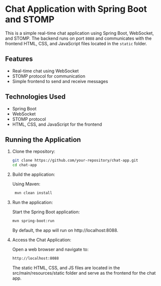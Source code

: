 # Chat Application with Spring Boot and STOMP

This is a simple real-time chat application using Spring Boot, WebSocket, and STOMP. The backend runs on port `8088` and communicates with the frontend HTML, CSS, and JavaScript files located in the `static` folder.

## Features

- Real-time chat using WebSocket
- STOMP protocol for communication
- Simple frontend to send and receive messages

## Technologies Used

- Spring Boot
- WebSocket
- STOMP protocol
- HTML, CSS, and JavaScript for the frontend

## Running the Application

1. Clone the repository:

   ```bash
   git clone https://github.com/your-repository/chat-app.git
   cd chat-app

2. Build the application:

   Using Maven:

   ```bash
    mvn clean install

3. Run the application:

   Start the Spring Boot application:

   ```bash
   mvn spring-boot:run
   ```

    By default, the app will run on http://localhost:8088.

4. Access the Chat Application:

    Open a web browser and navigate to:

   ```bash
   http://localhost:8088
    ```
    The static HTML, CSS, and JS files are located in the src/main/resources/static folder and serve as the frontend for the chat app.